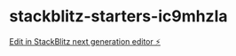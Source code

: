 # stackblitz-starters-ic9mhzla

[Edit in StackBlitz next generation editor ⚡️](https://stackblitz.com/~/github.com/CSchulz/stackblitz-starters-ic9mhzla)